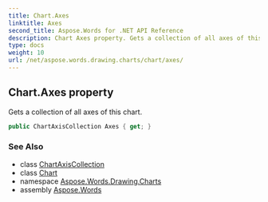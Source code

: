```yaml
---
title: Chart.Axes
linktitle: Axes
second_title: Aspose.Words for .NET API Reference
description: Chart Axes property. Gets a collection of all axes of this chart in C#.
type: docs
weight: 10
url: /net/aspose.words.drawing.charts/chart/axes/
---
```

## Chart.Axes property

Gets a collection of all axes of this chart.

```csharp
public ChartAxisCollection Axes { get; }
```

### See Also

* class [ChartAxisCollection](../../chartaxiscollection/)
* class [Chart](../)
* namespace [Aspose.Words.Drawing.Charts](../../chart/)
* assembly [Aspose.Words](../../../)
